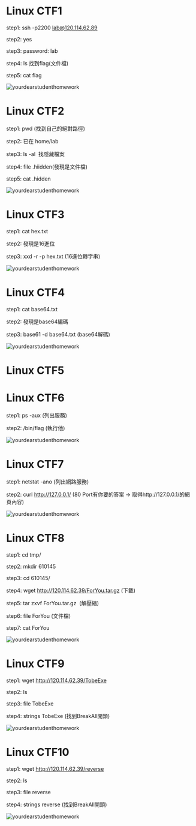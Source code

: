 # Linux CTF1
step1: ssh -p2200 lab@120.114.62.89

step2: yes

step3: password: lab

step4: ls 找到flag(文件檔)

step5: cat flag

![yourdearstudenthomework](https://github.com/larrychen20011120/yourdearstudenthomework/blob/master/Linux1.PNG)

# Linux CTF2
step1: pwd (找到自己的絕對路徑)

step2: 已在 home/lab

step3: ls -al  找隱藏檔案

step4: file .hiidden(發現是文件檔)

step5: cat .hidden

![yourdearstudenthomework](https://github.com/larrychen20011120/yourdearstudenthomework/blob/master/Li2.PNG)

# Linux CTF3
step1: cat hex.txt

step2: 發現是16進位

step3: xxd -r -p hex.txt  (16進位轉字串)

![yourdearstudenthomework](https://github.com/larrychen20011120/yourdearstudenthomework/blob/master/Li3.PNG)

# Linux CTF4
step1: cat base64.txt

step2: 發現是base64編碼

step3: base61 -d base64.txt  (base64解碼)

![yourdearstudenthomework](https://github.com/larrychen20011120/yourdearstudenthomework/blob/master/L4.PNG)

# Linux CTF5

# Linux CTF6
step1: ps -aux (列出服務)

step2: /bin/flag (執行他)

![yourdearstudenthomework](https://github.com/larrychen20011120/yourdearstudenthomework/blob/master/L6.PNG)

# Linux CTF7
step1: netstat -ano (列出網路服務)

step2: curl http://127.0.0.1/ (80 Port有你要的答案 -> 取得http://127.0.0.1/的網頁內容)

![yourdearstudenthomework](https://github.com/larrychen20011120/yourdearstudenthomework/blob/master/L7.PNG)

# Linux CTF8
step1: cd tmp/

step2: mkdir 610145

step3: cd 610145/

step4: wget http://120.114.62.39/ForYou.tar.gz (下載)

step5: tar zxvf ForYou.tar.gz  (解壓縮)

step6: file ForYou (文件檔)

step7: cat ForYou

![yourdearstudenthomework](https://github.com/larrychen20011120/yourdearstudenthomework/blob/master/L8.PNG)

# Linux CTF9
step1: wget http://120.114.62.39/TobeExe

step2: ls

step3: file TobeExe

step4: strings TobeExe (找到BreakAll開頭)

![yourdearstudenthomework](https://github.com/larrychen20011120/yourdearstudenthomework/blob/master/L9.PNG)

# Linux CTF10
step1: wget http://120.114.62.39/reverse

step2: ls

step3: file reverse

step4: strings reverse (找到BreakAll開頭)

![yourdearstudenthomework](https://github.com/larrychen20011120/yourdearstudenthomework/blob/master/L10.PNG)
